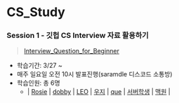 # CS_Study

### Session 1 - 깃헙 CS Interview 자료 활용하기
> [Interview_Question_for_Beginner](https://github.com/gyoogle/tech-interview-for-developer)
+ 학습기간: 3/27 ~
+ 매주 일요일 오전 10시 발표진행(saramdle 디스코드 소통방)
+ 학습인원: 총 6명
  + | [Rosie](https://github.com/Ilpyo-Yang) | [dobby](https://github.com/dohye1) | [LEO](https://github.com/sso214) | [우지](https://github.com/ehddud1006) | [que](https://github.com/quedevel) | [서버학생](https://github.com/server-1study) | [맥원](https://github.com/WindowH22) |

